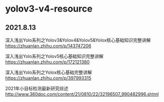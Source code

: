 # yolov3-v4-resource
## 2021.8.13

深入浅出Yolo系列之Yolov3&Yolov4&Yolov5&Yolox核心基础知识完整讲解
https://zhuanlan.zhihu.com/p/143747206

深入浅出Yolo系列之Yolov5核心基础知识完整讲解
https://zhuanlan.zhihu.com/p/172121380

深入浅出Yolo系列之Yolox核心基础完整讲解
https://zhuanlan.zhihu.com/p/397993315

2021年小目标检测最新研究综述
http://www.360doc.com/content/21/0810/22/32196507_990482996.shtml




